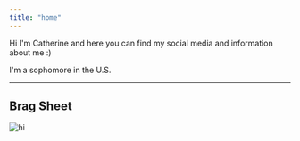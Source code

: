 ```yaml
---
title: "home"
---
```


Hi I'm Catherine and here you can find my social media and information about me :)

I'm a sophomore in the U.S. 
***************************************************************************************
## Brag Sheet

![hi](https://user-images.githubusercontent.com/63884914/118277717-12004100-b497-11eb-8888-47a1e1aee2aa.png)


